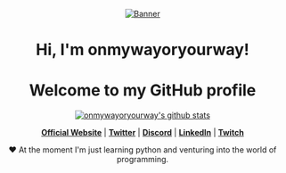 <p align="center">
  <a href=""><img src="bocchi-the-rock-bocchi.webp" alt="Banner"></a>
</p>


<h1 align="center">Hi, I'm onmywayoryourway</a>!</h1>
<h1 align="center">Welcome to my GitHub profile</h1>

<p align="center">
  <a href="https://github.com/onmywayoryourway"><img src="https://github-readme-stats.vercel.app/api?username=onmywayoryourway&hide_border=true&show_icons=true" alt="onmywayoryourway's github stats"></a>
</p>

<p align="center">
  <strong><a href="https://www.edisonlee55.com">Official Website</a></strong> |
  <strong><a href="">Twitter</a></strong> |
  <strong><a href="">Discord</a></strong> |
  <strong><a href="">LinkedIn</a></strong> |
  <strong><a href="">Twitch</a></strong>
</p>

<p align="center">❤ At the moment I'm just learning python and venturing into the world of programming.</p>

<!--
**yuna0x0/yuna0x0** is a ✨ _special_ ✨ repository because its `README.md` (this file) appears on your GitHub profile.

Here are some ideas to get you started:

- 🔭 I’m currently working on ...
- 🌱 I’m currently learning ...
- 👯 I’m looking to collaborate on ...
- 🤔 I’m looking for help with ...
- 💬 Ask me about ...
- 📫 How to reach me: ...
- 😄 Pronouns: ...
- ⚡ Fun fact: ...
-->

